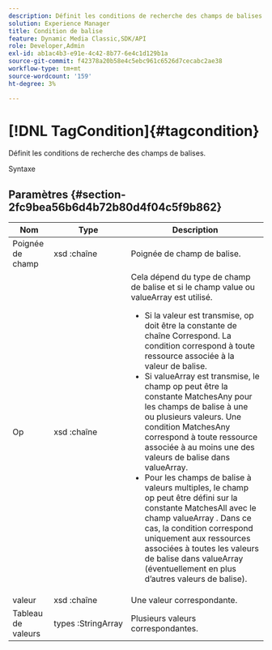 ```yaml
---
description: Définit les conditions de recherche des champs de balises.
solution: Experience Manager
title: Condition de balise
feature: Dynamic Media Classic,SDK/API
role: Developer,Admin
exl-id: ab1ac4b3-e91e-4c42-8b77-6e4c1d129b1a
source-git-commit: f42378a20b58e4c5ebc961c6526d7cecabc2ae38
workflow-type: tm+mt
source-wordcount: '159'
ht-degree: 3%

---
```


# [!DNL TagCondition]{#tagcondition}

Définit les conditions de recherche des champs de balises.

Syntaxe

## Paramètres {#section-2fc9bea56b6d4b72b80d4f04c5f9b862}

<table id="table_04100BB8ABD84EF68B0A7CE3AD946414"> 
 <thead> 
  <tr> 
   <th colname="col1" class="entry"> Nom </th> 
   <th colname="col2" class="entry"> Type </th> 
   <th colname="col3" class="entry"> Description </th> 
  </tr> 
 </thead>
 <tbody> 
  <tr> 
   <td colname="col1"> <span class="codeph"><span class="varname"> Poignée</span> de champ </span> </td> 
   <td colname="col2"> <span class="codeph"> xsd :chaîne</span> </td> 
   <td colname="col3"> Poignée de champ de balise. </td> 
  </tr> 
  <tr> 
   <td colname="col1"> <span class="codeph"><span class="varname"> Op</span> </span> </td> 
   <td colname="col2"> <span class="codeph"> xsd :chaîne</span> </td> 
   <td colname="col3">Cela dépend du type de champ de balise et si le champ value ou valueArray est utilisé. 
    <ul id="ul_CC0926425B094B3BB7D70CB392DBDABD">
     <li id="li_09AB923A9A8D4A71917CF59C150E4EF5">Si <span class="codeph"> la valeur</span> est transmise, <span class="codeph"> op</span> doit être la constante de chaîne Correspond. La condition correspond à toute ressource associée à la valeur de balise. </li>
     <li id="li_70F18494AB6C454EB611F51F16C19FAD">Si <span class="codeph"> valueArray</span> est transmise, le champ op peut être la constante <span class="codeph"> MatchesAny</span> pour les champs de balise à une ou plusieurs valeurs. Une <span class="codeph"> condition MatchesAny</span> correspond à toute ressource associée à au moins une des valeurs de balise dans <span class="codeph"> valueArray</span>. </li>
     <li id="li_0B25542D7E964B26B15591C45D5C66D0">Pour les champs de balise à valeurs multiples, le champ op peut être défini sur la constante <span class="codeph"> MatchesAll</span> avec le <span class="codeph"> champ valueArray</span> . Dans ce cas, la condition correspond uniquement aux ressources associées à toutes les valeurs de balise dans <span class="codeph"> valueArray</span> (éventuellement en plus d’autres valeurs de balise). </li>
    </ul></td> 
  </tr> 
  <tr> 
   <td colname="col1"> <span class="codeph"><span class="varname"> valeur</span> </span> </td> 
   <td colname="col2"> <span class="codeph"> xsd :chaîne</span> </td> 
   <td colname="col3"> Une valeur correspondante. </td> 
  </tr> 
  <tr> 
   <td colname="col1"> <span class="codeph"><span class="varname"> Tableau</span> de valeurs </span> </td> 
   <td colname="col2"> <span class="codeph"> types :StringArray</span> </td> 
   <td colname="col3"> Plusieurs valeurs correspondantes. </td> 
  </tr> 
 </tbody> 
</table>
